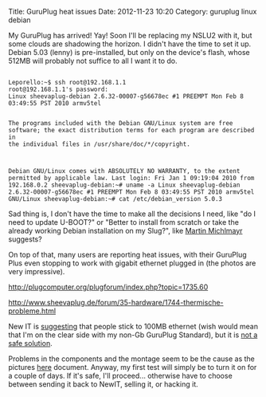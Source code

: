 Title: GuruPlug heat issues
Date: 2012-11-23 10:20
Category: guruplug linux debian

My GuruPlug has arrived! Yay!
Soon I'll be replacing my NSLU2 with it, but some clouds are shadowing the horizon.
I didn't have the time to set it up.
Debian 5.03 (lenny) is pre-installed, but only on the device's flash, whose 512MB will probably not suffice to all I want it to do.

<code>
Leporello:~$ ssh root@192.168.1.1
root@192.168.1.1's password: 
Linux sheevaplug-debian 2.6.32-00007-g56678ec #1 PREEMPT Mon Feb 8 03:49:55 PST 2010 armv5tel

The programs included with the Debian GNU/Linux system are free software;
the exact distribution terms for each program are described in the
individual files in /usr/share/doc/*/copyright.

Debian GNU/Linux comes with ABSOLUTELY NO WARRANTY, to the extent
permitted by applicable law.
Last login: Fri Jan  1 09:19:04 2010 from 192.168.0.2
sheevaplug-debian:~# uname -a
Linux sheevaplug-debian 2.6.32-00007-g56678ec #1 PREEMPT Mon Feb 8 03:49:55 PST 2010 armv5tel GNU/Linux
sheevaplug-debian:~# cat /etc/debian_version 
5.0.3
</code>

Sad thing is, I don't have the time to make all the decisions I need, like "do I need to update U-BOOT?" or "Better to install from scratch or take the
already working Debian installation on my Slug?", like [Martin Michlmayr](http://www.cyrius.com/debian/nslu2/sheevaplug-migration.html) suggests?

On top of that, many users are reporting heat issues, with their GuruPlug Plus even stopping to work with gigabit ethernet plugged in (the photos are very impressive).

http://plugcomputer.org/plugforum/index.php?topic=1735.60

http://www.sheevaplug.de/forum/35-hardware/1744-thermische-probleme.html

New IT is [suggesting](http://www.newit.co.uk/forum/index.php/topic,419.0.html) that people stick to 100MB ethernet (wish would mean that I'm on the clear side with
my non-Gb GuruPlug Standard), but it is [not a safe solution](http://www.newit.co.uk/forum/index.php/topic,423.0.html).

Problems in the components and the montage seem to be the cause as the pictures [here](http://guruplug.daloo.de) document.
Anyway, my first test will simply be to turn it on for a couple of days.
If it's safe, I'll proceed... otherwise have to choose between sending it back to NewIT, selling it, or hacking it.
